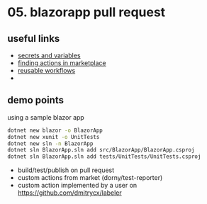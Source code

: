 # 05. blazorapp pull request

## useful links
- [secrets and variables](https://docs.github.com/en/actions/security-guides/security-hardening-for-github-actions)
- [finding actions in marketplace](https://docs.github.com/en/search-github/searching-on-github/searching-github-marketplace)
- [reusable workflows](https://docs.github.com/en/actions/using-workflows/reusing-workflows)
- 

## demo points
using a sample blazor app
````bash
dotnet new blazor -o BlazorApp
dotnet new xunit -o UnitTests
dotnet new sln -n BlazorApp
dotnet sln BlazorApp.sln add src/BlazorApp/BlazorApp.csproj
dotnet sln BlazorApp.sln add tests/UnitTests/UnitTests.csproj
````

- build/test/publish on pull request
- custom actions from market (dorny/test-reporter)
- custom action implemented by a user on https://github.com/dmitrycx/labeler
